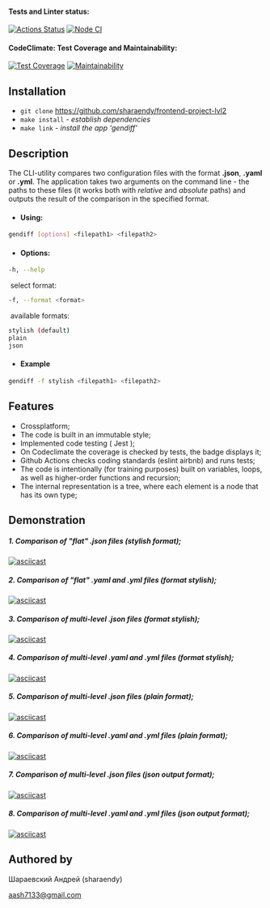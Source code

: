 #### Tests and Linter status:
[![Actions Status](https://github.com/sharaendy/frontend-project-lvl2/workflows/hexlet-check/badge.svg)](https://github.com/sharaendy/frontend-project-lvl2/actions)  [![Node CI](https://github.com/sharaendy/frontend-project-lvl2/actions/workflows/nodejs.yml/badge.svg)](https://github.com/sharaendy/frontend-project-lvl2/actions/workflows/nodejs.yml)

#### CodeClimate: Test Coverage and Maintainability:
[![Test Coverage](https://api.codeclimate.com/v1/badges/9a557dced408d87e5cb1/test_coverage)](https://codeclimate.com/github/sharaendy/frontend-project-lvl2/test_coverage) [![Maintainability](https://api.codeclimate.com/v1/badges/9a557dced408d87e5cb1/maintainability)](https://codeclimate.com/github/sharaendy/frontend-project-lvl2/maintainability)



## Installation

- `git clone` https://github.com/sharaendy/frontend-project-lvl2
- `make install` - *establish dependencies*
- `make link` - *install the app 'gendiff'*



## Description

The CLI-utility compares two configuration files with the format **.json**, **.yaml** or **.yml**. The application takes two arguments on the command line - the paths to these files (it works both with *relative* and *absolute* paths) and outputs the result of the comparison in the specified format.   

- #### Using:

```bash
gendiff [options] <filepath1> <filepath2>
```

- #### Options:

```bash
-h, --help 
```

​	select format: 

```bash
-f, --format <format>
```

​	available formats:

```bash
stylish (default)
plain
json
```

- #### Example

```bash
gendiff -f stylish <filepath1> <filepath2>
```



## Features

- Crossplatform;
- The code is built in an immutable style;
- Implemented code testing ( Jest );
- On Codeclimate the coverage is checked by tests, the badge displays it;
- Github Actions checks coding standards (eslint airbnb) and runs tests;
- The code is intentionally (for training purposes) built on variables, loops, as well as higher-order functions and recursion;
- The internal representation is a tree, where each element is a node that has its own type;



## Demonstration

##### 1. Comparison of "flat" .json files (stylish format);

[![asciicast](https://asciinema.org/a/0FRB4KTZ4pH4NY0BCDnC8Ljfj.svg)](https://asciinema.org/a/0FRB4KTZ4pH4NY0BCDnC8Ljfj)

##### 2. Comparison of "flat" .yaml and .yml files (format stylish);

[![asciicast](https://asciinema.org/a/WlfEET07A0V07EGKQxjvZRfQL.svg)](https://asciinema.org/a/WlfEET07A0V07EGKQxjvZRfQL)

##### 3. Comparison of multi-level .json files (format stylish);

[![asciicast](https://asciinema.org/a/Ux6R3fOdasYc9pedxtt5zG32u.svg)](https://asciinema.org/a/Ux6R3fOdasYc9pedxtt5zG32u)

##### 4. Comparison of multi-level .yaml and .yml files (format stylish);

[![asciicast](https://asciinema.org/a/Q6AAr3oWutGnCtpojGeeVRCxl.svg)](https://asciinema.org/a/Q6AAr3oWutGnCtpojGeeVRCxl)

##### 5. Comparison of multi-level .json files (plain format);

[![asciicast](https://asciinema.org/a/pyrL6wdh6sV31k1dj2maH2bQ1.svg)](https://asciinema.org/a/pyrL6wdh6sV31k1dj2maH2bQ1)

##### 6. Comparison of multi-level .yaml and .yml files (plain format);

[![asciicast](https://asciinema.org/a/7sIhMiF82JPnBHZ6e5gfzrBui.svg)](https://asciinema.org/a/7sIhMiF82JPnBHZ6e5gfzrBui)

##### 7. Comparison of multi-level .json files (json output format);

[![asciicast](https://asciinema.org/a/BKBPCBRfMZf13bAvXkvuJ4mWU.svg)](https://asciinema.org/a/BKBPCBRfMZf13bAvXkvuJ4mWU)

##### 8. Comparison of multi-level .yaml and .yml files (json output format);

[![asciicast](https://asciinema.org/a/egbO6AosrNFYzbQlT2u92GV4M.svg)](https://asciinema.org/a/egbO6AosrNFYzbQlT2u92GV4M)

## Authored by

Шараевский Андрей (sharaendy)

[aash7133@gmail.com](mailto:aash7133@gmail.com)
